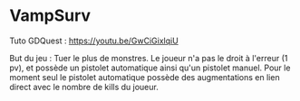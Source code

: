 # VampSurv
 Tuto GDQuest : https://youtu.be/GwCiGixlqiU

 But du jeu : 
 Tuer le plus de monstres.
 Le joueur n'a pas le droit à l'erreur (1 pv), et possède un pistolet automatique ainsi qu'un pistolet manuel.
 Pour le moment seul le pistolet automatique possède des augmentations en lien direct avec le nombre de kills du joueur.
